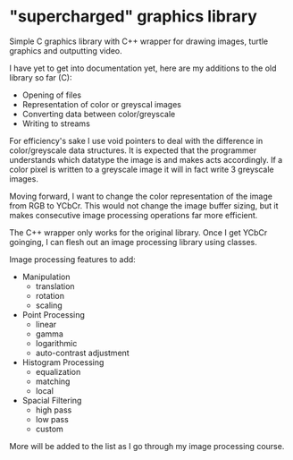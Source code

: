 # "supercharged" graphics library

Simple C graphics library with C++ wrapper for drawing images, turtle graphics
and outputting video.

I have yet to get into documentation yet, here are my additions to the old
library so far (C):

- Opening of files
- Representation of color or greyscal images
- Converting data between color/greyscale
- Writing to streams

For efficiency's sake I use void pointers to deal with the difference in
color/greyscale data structures. It is expected that the programmer understands
which datatype the image is and makes acts accordingly. If a color pixel is
written to a greyscale image it will in fact write 3 greyscale images.

Moving forward, I want to change the color representation of the image from RGB
to YCbCr. This would not change the image buffer sizing, but it makes consecutive 
image processing operations far more efficient.

The C++ wrapper only works for the original library. Once I get YCbCr goinging,
I can flesh out an image processing library using classes. 

Image processing features to add:

- Manipulation
    - translation
    - rotation
    - scaling
- Point Processing
    - linear
    - gamma
    - logarithmic
    - auto-contrast adjustment
- Histogram Processing
    - equalization
    - matching
    - local
- Spacial Filtering
    - high pass
    - low pass
    - custom

More will be added to the list as I go through my image processing course.
